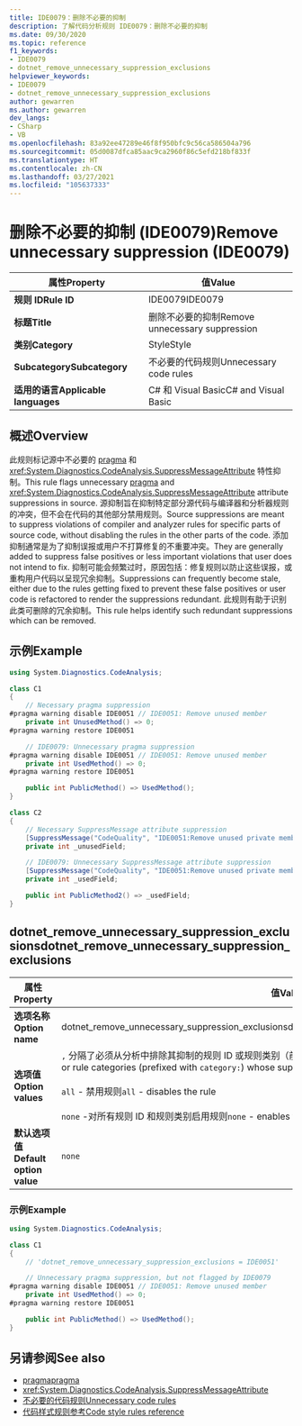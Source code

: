 ```yaml
---
title: IDE0079：删除不必要的抑制
description: 了解代码分析规则 IDE0079：删除不必要的抑制
ms.date: 09/30/2020
ms.topic: reference
f1_keywords:
- IDE0079
- dotnet_remove_unnecessary_suppression_exclusions
helpviewer_keywords:
- IDE0079
- dotnet_remove_unnecessary_suppression_exclusions
author: gewarren
ms.author: gewarren
dev_langs:
- CSharp
- VB
ms.openlocfilehash: 83a92ee47289e46f8f950bfc9c56ca586504a796
ms.sourcegitcommit: 05d0087dfca85aac9ca2960f86c5efd218bf833f
ms.translationtype: HT
ms.contentlocale: zh-CN
ms.lasthandoff: 03/27/2021
ms.locfileid: "105637333"
---
```

# <a name="remove-unnecessary-suppression-ide0079"></a><span data-ttu-id="a9775-103">删除不必要的抑制 (IDE0079)</span><span class="sxs-lookup"><span data-stu-id="a9775-103">Remove unnecessary suppression (IDE0079)</span></span>

|<span data-ttu-id="a9775-104">属性</span><span class="sxs-lookup"><span data-stu-id="a9775-104">Property</span></span>|<span data-ttu-id="a9775-105">值</span><span class="sxs-lookup"><span data-stu-id="a9775-105">Value</span></span>|
|-|-|
| <span data-ttu-id="a9775-106">**规则 ID**</span><span class="sxs-lookup"><span data-stu-id="a9775-106">**Rule ID**</span></span> | <span data-ttu-id="a9775-107">IDE0079</span><span class="sxs-lookup"><span data-stu-id="a9775-107">IDE0079</span></span> |
| <span data-ttu-id="a9775-108">**标题**</span><span class="sxs-lookup"><span data-stu-id="a9775-108">**Title**</span></span> | <span data-ttu-id="a9775-109">删除不必要的抑制</span><span class="sxs-lookup"><span data-stu-id="a9775-109">Remove unnecessary suppression</span></span> |
| <span data-ttu-id="a9775-110">**类别**</span><span class="sxs-lookup"><span data-stu-id="a9775-110">**Category**</span></span> | <span data-ttu-id="a9775-111">Style</span><span class="sxs-lookup"><span data-stu-id="a9775-111">Style</span></span> |
| <span data-ttu-id="a9775-112">**Subcategory**</span><span class="sxs-lookup"><span data-stu-id="a9775-112">**Subcategory**</span></span> | <span data-ttu-id="a9775-113">不必要的代码规则</span><span class="sxs-lookup"><span data-stu-id="a9775-113">Unnecessary code rules</span></span> |
| <span data-ttu-id="a9775-114">**适用的语言**</span><span class="sxs-lookup"><span data-stu-id="a9775-114">**Applicable languages**</span></span> | <span data-ttu-id="a9775-115">C# 和 Visual Basic</span><span class="sxs-lookup"><span data-stu-id="a9775-115">C# and Visual Basic</span></span> |

## <a name="overview"></a><span data-ttu-id="a9775-116">概述</span><span class="sxs-lookup"><span data-stu-id="a9775-116">Overview</span></span>

<span data-ttu-id="a9775-117">此规则标记源中不必要的 [pragma](../../../csharp/language-reference/preprocessor-directives.md#pragmas) 和 <xref:System.Diagnostics.CodeAnalysis.SuppressMessageAttribute> 特性抑制。</span><span class="sxs-lookup"><span data-stu-id="a9775-117">This rule flags unnecessary [pragma](../../../csharp/language-reference/preprocessor-directives.md#pragmas) and <xref:System.Diagnostics.CodeAnalysis.SuppressMessageAttribute> attribute suppressions in source.</span></span> <span data-ttu-id="a9775-118">源抑制旨在抑制特定部分源代码与编译器和分析器规则的冲突，但不会在代码的其他部分禁用规则。</span><span class="sxs-lookup"><span data-stu-id="a9775-118">Source suppressions are meant to suppress violations of compiler and analyzer rules for specific parts of source code, without disabling the rules in the other parts of the code.</span></span> <span data-ttu-id="a9775-119">添加抑制通常是为了抑制误报或用户不打算修复的不重要冲突。</span><span class="sxs-lookup"><span data-stu-id="a9775-119">They are generally added to suppress false positives or less important violations that user does not intend to fix.</span></span> <span data-ttu-id="a9775-120">抑制可能会频繁过时，原因包括：修复规则以防止这些误报，或重构用户代码以呈现冗余抑制。</span><span class="sxs-lookup"><span data-stu-id="a9775-120">Suppressions can frequently become stale, either due to the rules getting fixed to prevent these false positives or user code is refactored to render the suppressions redundant.</span></span> <span data-ttu-id="a9775-121">此规则有助于识别此类可删除的冗余抑制。</span><span class="sxs-lookup"><span data-stu-id="a9775-121">This rule helps identify such redundant suppressions which can be removed.</span></span>

## <a name="example"></a><span data-ttu-id="a9775-122">示例</span><span class="sxs-lookup"><span data-stu-id="a9775-122">Example</span></span>

```csharp
using System.Diagnostics.CodeAnalysis;

class C1
{
    // Necessary pragma suppression
#pragma warning disable IDE0051 // IDE0051: Remove unused member
    private int UnusedMethod() => 0;
#pragma warning restore IDE0051

    // IDE0079: Unnecessary pragma suppression
#pragma warning disable IDE0051 // IDE0051: Remove unused member
    private int UsedMethod() => 0;
#pragma warning restore IDE0051

    public int PublicMethod() => UsedMethod();
}

class C2
{
    // Necessary SuppressMessage attribute suppression
    [SuppressMessage("CodeQuality", "IDE0051:Remove unused private members", Justification = "<Pending>")]
    private int _unusedField;

    // IDE0079: Unnecessary SuppressMessage attribute suppression
    [SuppressMessage("CodeQuality", "IDE0051:Remove unused private members", Justification = "<Pending>")]
    private int _usedField;

    public int PublicMethod2() => _usedField;
}
```

## <a name="dotnet_remove_unnecessary_suppression_exclusions"></a><span data-ttu-id="a9775-123">dotnet_remove_unnecessary_suppression_exclusions</span><span class="sxs-lookup"><span data-stu-id="a9775-123">dotnet_remove_unnecessary_suppression_exclusions</span></span>

|<span data-ttu-id="a9775-124">属性</span><span class="sxs-lookup"><span data-stu-id="a9775-124">Property</span></span>|<span data-ttu-id="a9775-125">值</span><span class="sxs-lookup"><span data-stu-id="a9775-125">Value</span></span>|
|-|-|
| <span data-ttu-id="a9775-126">**选项名称**</span><span class="sxs-lookup"><span data-stu-id="a9775-126">**Option name**</span></span> | <span data-ttu-id="a9775-127">dotnet_remove_unnecessary_suppression_exclusions</span><span class="sxs-lookup"><span data-stu-id="a9775-127">dotnet_remove_unnecessary_suppression_exclusions</span></span>
| <span data-ttu-id="a9775-128">**选项值**</span><span class="sxs-lookup"><span data-stu-id="a9775-128">**Option values**</span></span> | <span data-ttu-id="a9775-129">`,` 分隔了必须从分析中排除其抑制的规则 ID 或规则类别（前缀为 `category:`）的列表</span><span class="sxs-lookup"><span data-stu-id="a9775-129">`,` separated list of rule IDs or rule categories (prefixed with `category:`) whose suppressions must be excluded from analysis</span></span><br /><br /><span data-ttu-id="a9775-130">`all` - 禁用规则</span><span class="sxs-lookup"><span data-stu-id="a9775-130">`all` - disables the rule</span></span><br /><br /><span data-ttu-id="a9775-131">`none` -对所有规则 ID 和规则类别启用规则</span><span class="sxs-lookup"><span data-stu-id="a9775-131">`none` - enables the rule for all rule IDs and rule categories</span></span> |
| <span data-ttu-id="a9775-132">**默认选项值**</span><span class="sxs-lookup"><span data-stu-id="a9775-132">**Default option value**</span></span> | `none` |

### <a name="example"></a><span data-ttu-id="a9775-133">示例</span><span class="sxs-lookup"><span data-stu-id="a9775-133">Example</span></span>

```csharp
using System.Diagnostics.CodeAnalysis;

class C1
{
    // 'dotnet_remove_unnecessary_suppression_exclusions = IDE0051'

    // Unnecessary pragma suppression, but not flagged by IDE0079
#pragma warning disable IDE0051 // IDE0051: Remove unused member
    private int UsedMethod() => 0;
#pragma warning restore IDE0051

    public int PublicMethod() => UsedMethod();
}
```

## <a name="see-also"></a><span data-ttu-id="a9775-134">另请参阅</span><span class="sxs-lookup"><span data-stu-id="a9775-134">See also</span></span>

- [<span data-ttu-id="a9775-135">pragma</span><span class="sxs-lookup"><span data-stu-id="a9775-135">pragma</span></span>](../../../csharp/language-reference/preprocessor-directives.md#pragmas)
- <xref:System.Diagnostics.CodeAnalysis.SuppressMessageAttribute>
- [<span data-ttu-id="a9775-136">不必要的代码规则</span><span class="sxs-lookup"><span data-stu-id="a9775-136">Unnecessary code rules</span></span>](unnecessary-code-rules.md)
- [<span data-ttu-id="a9775-137">代码样式规则参考</span><span class="sxs-lookup"><span data-stu-id="a9775-137">Code style rules reference</span></span>](index.md)

